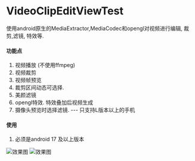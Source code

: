 # VideoClipEditViewTest
使用android原生的MediaExtractor,MediaCodec和opengl对视频进行编辑, 裁剪,滤镜, 特效等.

####  功能点
1. 视频播放  (不使用ffmpeg)   
2. 视频裁剪    
3. 视频帧预览   
4. 裁剪区间动态可选择.   
5. 美颜滤镜
6. opengl特效. 特效叠加后视频生成   
7. 摄像头预览时选择滤镜. --- 只支持L版本以上的手机

####  使用
1. 必须是android 17 及以上版本  
   



![效果图](https://github.com/shaopx/VideoClipEditViewTest/blob/master/screensnap1.png)
![效果图](https://github.com/shaopx/VideoClipEditViewTest/blob/master/screensnap2.png)


